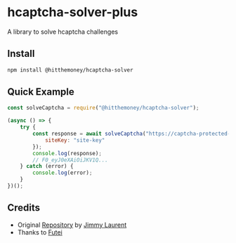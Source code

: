 # hcaptcha-solver-plus

A library to solve hcaptcha challenges

## Install

```bash
npm install @hitthemoney/hcaptcha-solver
```

## Quick Example

```js
const solveCaptcha = require("@hitthemoney/hcaptcha-solver");

(async () => {
    try {
        const response = await solveCaptcha("https://captcha-protected-site.com", {
            siteKey: "site-key"
        });
        console.log(response);
        // F0_eyJ0eXAiOiJKV1Q...
    } catch (error) {
        console.log(error);
    }
})();
```

## Credits

- Original [Repository](https://github.com/JimmyLaurent/hcaptcha-solver) by [Jimmy Laurent](https://github.com/JimmyLaurent)
- Thanks to [Futei](https://github.com/Futei/SineCaptcha)